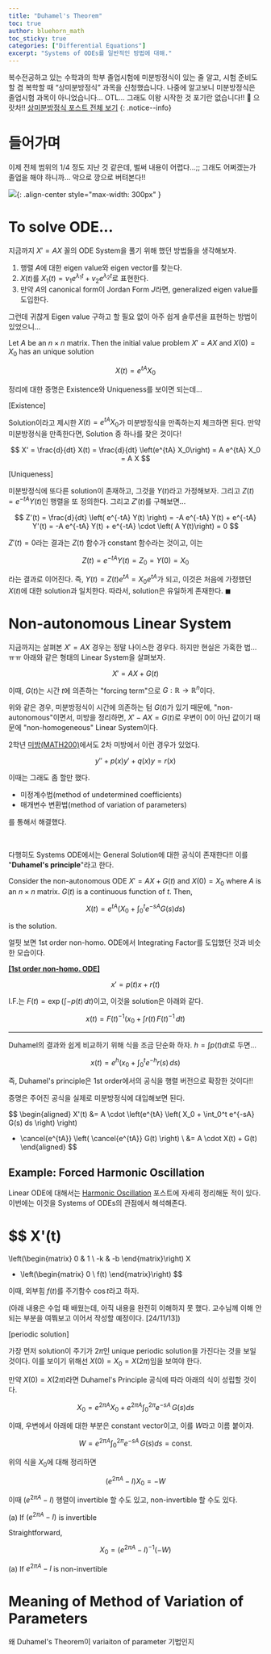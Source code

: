 ```yaml
---
title: "Duhamel's Theorem"
toc: true
author: bluehorn_math
toc_sticky: true
categories: ["Differential Equations"]
excerpt: "Systems of ODEs를 일반적인 방법에 대해."
---
```


복수전공하고 있는 수학과의 학부 졸업시험에 미분방정식이 있는 줄 알고, 시험 준비도 할 겸 복학할 때 “상미분방정식” 과목을 신청했습니다. 나중에 알고보니 미분방정식은 졸업시험 과목이 아니었습니다… OTL… 그래도 이왕 시작한 것 포기란 없습니다!! 💪 으랏차!!
[상미분방정식 포스트 전체 보기](/categories/ordinary-differential-equations)
{: .notice--info}

# 들어가며

이제 전체 범위의 1/4 정도 지난 것 같은데, 벌써 내용이 어렵다...;; 그래도 어쩌겠는가 졸업을 해야 하니까... 악으로 깡으로 버텨본다!!

![](/images/meme/i-must-study.jpeg){: .align-center style="max-width: 300px" }

# To solve ODE...

지금까지 $X' = AX$ 꼴의 ODE System을 풀기 위해 했던 방법들을 생각해보자.

1. 행렬 $A$에 대한 eigen value와 eigen vector를 찾는다.
2. $X(t)$를 $X_1(t) = v_1 e^{\lambda_1 t} + v_2 e^{\lambda_2 t}$로 표현한다.
3. 만약 $A$의 canonical form이 Jordan Form $J$라면, generalized eigen value를 도입한다.

그런데 귀찮게 Eigen value 구하고 할 필요 없이 아주 쉽게 솔루션을 표현하는 방법이 있었으니...

<div class="theorem" markdown="1">

Let $A$ be an $n \times n$ matrix. Then the initial value problem $X' = AX$ and $X(0) = X_0$ has an unique solution

$$
X(t) = e^{tA} X_0
$$

</div>

정리에 대한 증명은 Existence와 Uniqueness를 보이면 되는데...

<div class="proof" markdown="1">

[Existence]

Solution이라고 제시한 $X(t) = e^{tA} X_0$가 미분방정식을 만족하는지 체크하면 된다. 만약 미분방정식을 만족한다면, Solution 중 하나를 찾은 것이다!

$$
X' = \frac{d}{dt} X(t) = \frac{d}{dt} \left(e^{tA} X_0\right)
= A e^{tA} X_0 = A X
$$

</div>

<div class="proof" markdown="1">

[Uniqueness]

미분방정식에 또다른 solution이 존재하고, 그것을 $Y(t)$라고 가정해보자. 그리고 $Z(t) = e^{-tA} Y(t)$인 행렬을 또 정의한다.
그리고 $Z'(t)$를 구해보면...

$$
Z'(t) = \frac{d}{dt} \left( e^{-tA} Y(t) \right)
= -A e^{-tA} Y(t) + e^{-tA} Y'(t)
= -A e^{-tA} Y(t) + e^{-tA} \cdot \left( A Y(t)\right)
= 0
$$

$Z'(t) = 0$라는 결과는 $Z(t)$ 함수가 constant 함수라는 것이고, 이는

$$
Z(t) = e^{-tA} Y(t) = Z_0 = Y(0) = X_0
$$

라는 결과로 이어진다. 즉, $Y(t) = Z(t) e^{tA} = X_0 e^{tA}$가 되고, 이것은 처음에 가정했던 $X(t)$에 대한 solution과 일치한다.
따라서, solution은 유일하게 존재한다. $\blacksquare$

</div>

# Non-autonomous Linear System

지금까지는 살펴본 $X' = AX$ 경우는 정말 나이스한 경우다. 하지만 현실은 가혹한 법... ㅠㅠ 아래와 같은 형태의 Linear System을 살펴보자.

<div class="definition" markdown="1">

$$
X' = AX + G(t)
$$

이때, $G(t)$는 시간 $t$에 의존하는 "forcing term"으로 $G: \mathbb{R} \rightarrow \mathbb{R}^n$이다.

</div>

위와 같은 경우, 미분방정식이 시간에 의존하는 텀 $G(t)$가 있기 때문에, "non-autonomous"이면서, 미방을 정리하면, $X' - AX = G(t)$로 우변이 $0$이 아닌 값이기 때문에 "non-homogeneous" Linear System이다.

2학년 [미방(MATH200)](/categories/differential-equations)에서도 2차 미방에서 이런 경우가 있었다.

$$
y'' + p(x) y' + q(x) y = r(x)
$$

이때는 그래도 좀 할만 했다.

- 미정계수법(method of undetermined coefficients)
- 매개변수 변환법(method of variation of parameters)

를 통해서 해결했다.

<br/>

다행히도 Systems ODE에서는 General Solution에 대한 공식이 존재한다!! 이를 "**Duhamel's principle**"라고 한다.

<div class="theorem" markdown="1">

Consider the non-autonomous ODE $X' = AX + G(t)$ and $X(0) = X_0$ where $A$ is an $n \times n$ matrix. $G(t)$ is a continuous function of $t$. Then,

$$
X(t) = e^{tA} \left( X_0 + \int_0^t e^{-sA} G(s) ds \right)
$$

is the solution.

</div>

얼핏 보면 1st order non-homo. ODE에서 Integrating Factor를 도입했던 것과 비슷한 모습이다.

<div class="statement" markdown="1">

**[[1st order non-homo. ODE]](/2024/09/11/1st-order-homogeneous-linear-ode/#integrating-factor-1)**

$$
x' = p(t) x + r(t)
$$

I.F.는 $F(t) = \exp (\int - p(t) \, dt)$이고, 이것을 solution은 아래와 같다.

$$
x(t) = F(t)^{-1} \left(x_0 + \int r(t) \, F(t)^{-1} \, dt \right)
$$

<hr/>

Duhamel의 결과와 쉽게 비교하기 위해 식을 조금 단순화 하자. $h = \int p(t) dt$로 두면...

$$
x(t) = e^{h} \left( x_0 + \int_0^t e^{-h} r(s) \, ds \right)
$$

</div>

즉, Duhamel's principle은 1st order에서의 공식을 행렬 버전으로 확장한 것이다!!

<div class="proof" markdown="1">

증명은 주어진 공식을 실제로 미분방정식에 대입해보면 된다.

$$
\begin{aligned}
X'(t)
&=
A \cdot \left(e^{tA} \left( X_0 + \int_0^t e^{-sA} G(s) ds \right) \right)
+ \cancel{e^{tA}} \left( \cancel{e^{tA}} G(t) \right) \\
&= A \cdot X(t) + G(t)
\end{aligned}
$$

</div>

## Example: Forced Harmonic Oscillation

Linear ODE에 대해서는 [Harmonic Oscillation](/2024/11/12/harmonic-oscillation/) 포스트에 자세히 정리해둔 적이 있다. 이번에는 이것을 Systems of ODEs의 관점에서 해석해존다.

$$
X'(t)
=
\left(\begin{matrix}
0 & 1 \\
-k & -b
\end{matrix}\right)
X
+ \left(\begin{matrix}
0 \\
f(t)
\end{matrix}\right)
$$

이때, 외부힘 $f(t)$를 주기함수 $\cos t$라고 하자.

(아래 내용은 수업 때 배웠는데, 아직 내용을 완전히 이해하지 못 했다. 교수님께 이해 안 되는 부분을 여쭤보고 이어서 작성할 예정이다. [24/11/13])

<div class="proof" markdown="1">

[periodic solution]

가장 먼저 solution이 주기가 $2\pi$인 unique periodic solution을 가진다는 것을 보일 것이다. 이를 보이기 위해선 $X(0) = X_0 = X(2\pi)$임을 보여야 한다.

만약 $X(0) = X(2\pi)$라면 Duhamel's Principle 공식에 따라 아래의 식이 성립할 것이다.

$$
X_0 = e^{2\pi A} X_0 + e^{2\pi A} \int_0^{2\pi} e^{-sA} \, G(s) ds
$$

이때, 우변에서 아래에 대한 부분은 constant vector이고, 이를 $W$라고 이름 붙이자.

$$
W = e^{2\pi A} \int_0^{2\pi} e^{-sA} \, G(s) ds = \text{const.}
$$

위의 식을 $X_0$에 대해 정리하면

$$
\left(e^{2\pi A} - I\right) X_0 = -W
$$

이때 $\left(e^{2\pi A} - I\right)$ 행렬이 invertible 할 수도 있고, non-invertible 할 수도 있다.

(a) If $\left(e^{2\pi A} - I\right)$ is invertible

Straightforward,

$$
X_0 = (e^{2\pi A} - I)^{-1} (- W)
$$


(a) If $e^{2\pi A} - I$ is non-invertible

</div>

# Meaning of Method of Variation of Parameters


왜 Duhamel's Theorem이 variaiton of parameter 기법인지

